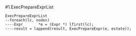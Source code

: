 #1.ExecPrepareExprList

```
ExecPrepareExprList
--foreach(lc, nodes)
----Expr	   *e = (Expr *) lfirst(lc);
----result = lappend(result, ExecPrepareExpr(e, estate));
```
